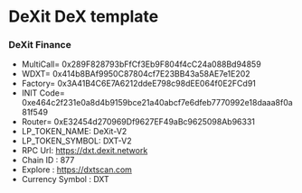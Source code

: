 # DeXit DeX template

### DeXit Finance
- MultiCall=  0x289F828793bFfCf3Eb9F804f4cC24a088Bd94859 
- WDXT=  0x414b8BAf9950C87804cf7E23BB43a58AE7e1E202 
- Factory=  0x3A41B4C6E7A6212ddeE798c98dEE064f0E2FCd91 
- INIT Code= 0xe464c2f231e0a8d4b9159bce21a40abcf7e6dfeb7770992e18daaa8f0a81f549 
- Router=  0xE32454d270969Df9627EF49aBc9625098Ab96331
- LP_TOKEN_NAME:  DeXit-V2
- LP_TOKEN_SYMBOL:  DXT-V2
- RPC Url: https://dxt.dexit.network
- Chain ID : 877
- Explore : https://dxtscan.com
- Currency Symbol : DXT

